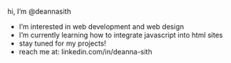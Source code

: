 hi, I’m @deannasith
- I’m interested in web development and web design
- I’m currently learning how to integrate javascript into html sites
- stay tuned for my projects!
- reach me at: linkedin.com/in/deanna-sith
